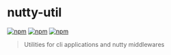# nutty-util

[![npm](https://img.shields.io/npm/v/nutty-util.svg?style=flat-square)](https://www.npmjs.com/package/nutty-util)
[![npm](https://img.shields.io/npm/dt/nutty-util.svg?style=flat-square)](https://www.npmjs.com/package/nutty-util)
[![npm](https://img.shields.io/npm/l/nutty-log.svg?style=flat-square)](https://github.com/nuttyjs/nutty-log)

> Utilities for cli applications and nutty middlewares
